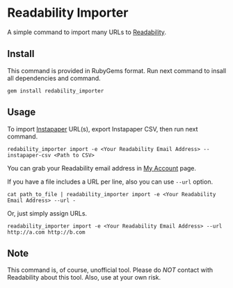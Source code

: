 Readability Importer
====================

A simple command to import many URLs to [Readability](http://www.readability.com/).

Install
-------

This command is provided in RubyGems format.
Run next command to insall all dependencies and command.

    gem install redability_importer

Usage
-----

To import [Instapaper](http://www.instapaper.com/) URL(s),
export Instapaper CSV, then run next command.

    redability_importer import -e <Your Readability Email Address> --instapaper-csv <Path to CSV>

You can grab your Readability email address in [My Account](https://www.readability.com/account/email) page.

If you have a file includes a URL per line,
also you can use ``--url`` option.

    cat path_to_file | readability_importer import -e <Your Readability Email Address> --url -

Or, just simply assign URLs.

    readability_importer import -e <Your Readability Email Address> --url http://a.com http://b.com

Note
----

This command is, of course, unofficial tool.
Please do *NOT* contact with Readability about this tool.
Also, use at your own risk.

